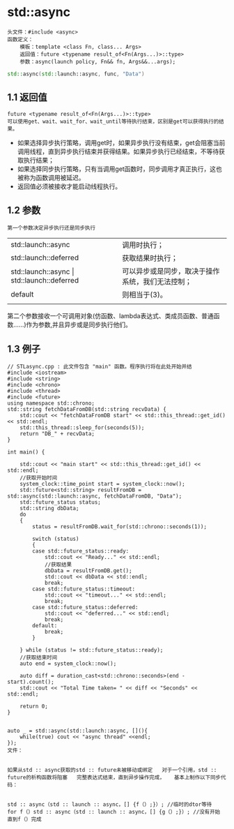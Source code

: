 # std::async
    头文件：#include <async>
    函数定义：
        模板：template <class Fn, class... Args>
        返回值：future <typename result_of<Fn(Args...)>::type> 
        参数：async(launch policy, Fn&& fn, Args&&...args);
```cpp
std::async(std::launch::async, func, "Data")
```
## 1.1 返回值 
    future <typename result_of<Fn(Args...)>::type> 
    可以使用get、wait、wait_for、wait_until等待执行结束，区别是get可以获得执行的结果。
* 如果选择异步执行策略，调用get时，如果异步执行没有结束，get会阻塞当前调用线程，直到异步执行结束并获得结果。如果异步执行已经结束，不等待获取执行结果；
* 如果选择同步执行策略，只有当调用get函数时，同步调用才真正执行，这也被称为函数调用被延迟。
* 返回值必须被接收才能启动线程执行。
## 1.2 参数 
    第一个参数决定异步执行还是同步执行
|||
|---|---
|std::launch::async| 调用时执行；
|std::launch::deferred|获取结果时执行；
|std::launch::async \| std::launch::deferred| 可以异步或是同步，取决于操作系统，我们无法控制；
|default|则相当于(3)。
||
第二个参数接收一个可调用对象(仿函数、lambda表达式、类成员函数、普通函数......)作为参数,并且异步或是同步执行他们。

## 1.3 例子
```cpp{.line-numbers}
// STLasync.cpp : 此文件包含 "main" 函数。程序执行将在此处开始并结
#include <iostream>
#include <string>
#include <chrono>
#include <thread>
#include <future>
using namespace std::chrono;
std::string fetchDataFromDB(std::string recvData) {
    std::cout << "fetchDataFromDB start" << std::this_thread::get_id() << std::endl;
    std::this_thread::sleep_for(seconds(5));
    return "DB_" + recvData;
}

int main() {

    std::cout << "main start" << std::this_thread::get_id() << std::endl;
    //获取开始时间
    system_clock::time_point start = system_clock::now();
    std::future<std::string> resultFromDB = std::async(std::launch::async, fetchDataFromDB, "Data");
    std::future_status status;
    std::string dbData;
    do
    {
        status = resultFromDB.wait_for(std::chrono::seconds(1));

        switch (status)
        {
        case std::future_status::ready:
            std::cout << "Ready..." << std::endl;
            //获取结果
            dbData = resultFromDB.get();
            std::cout << dbData << std::endl;
            break;
        case std::future_status::timeout:
            std::cout << "timeout..." << std::endl;
            break;
        case std::future_status::deferred:
            std::cout << "deferred..." << std::endl;
            break;
        default:
            break;
        }

    } while (status != std::future_status::ready);
    //获取结束时间
    auto end = system_clock::now();

    auto diff = duration_cast<std::chrono::seconds>(end - start).count();
    std::cout << "Total Time taken= " << diff << "Seconds" << std::endl;

    return 0;
}
```
```cpp{.line-numbers}

auto _ = std::async(std::launch::async, [](){ 
    while(true) cout << "async thread" <<endl; 
});
文件：

  
如果从std :: async获取的std :: future未被移动或绑定   对于一个引用，std :: future的析构函数将阻塞   完整表达式结束，直到异步操作完成，   基本上制作以下同步代码：

     
std :: async（std :: launch :: async，[] {f（）;}）; //临时的dtor等待   for f（）std :: async（std :: launch :: async，[] {g（）;}）; //没有开始   直到f（）完成
```